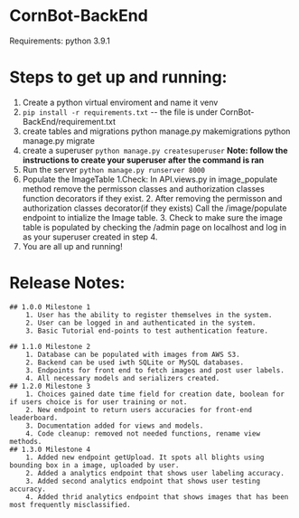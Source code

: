 # CornBot-BackEnd

Requirements:
  python 3.9.1

# Steps to get up and running:
  1. Create a python virtual enviroment and name it venv
  2. `pip install -r requirements.txt`  -- the file is under
   CornBot-BackEnd/requirement.txt
  3. create tables and migrations
    python manage.py makemigrations
    python manage.py migrate
  4. create a superuser
    `python manage.py createsuperuser` **Note: follow the instructions to create your superuser after the command is ran**
  5. Run the server
   `python manage.py runserver 8000`
  6. Populate the ImageTable 
       1.Check: In API.views.py in image_populate method remove the permisson classes and authorization classes function decorators if they exist.
       2. After removing the permisson and authorization classes decorator(if they exists) Call the /image/populate endpoint to intialize the Image table.
       3. Check to make sure the image table is populated by checking the /admin page on localhost and log in as your superuser created in step 4.
  8. You are all up and running!
  

  # Release Notes:
    ## 1.0.0 Milestone 1
        1. User has the ability to register themselves in the system.
        2. User can be logged in and authenticated in the system.
        3. Basic Tutorial end-points to test authentication feature.
  
    ## 1.1.0 Milestone 2
        1. Database can be populated with images from AWS S3.
        2. Backend can be used iwth SQLite or MySQL databases. 
        3. Endpoints for front end to fetch images and post user labels. 
        4. All necessary models and serializers created. 
    ## 1.2.0 Milestone 3
        1. Choices gained date time field for creation date, boolean for if users choice is for user training or not.
        2. New endpoint to return users accuracies for front-end leaderboard.
        3. Documentation added for views and models.
        4. Code cleanup: removed not needed functions, rename view methods.
    ## 1.3.0 Milestone 4
        1. Added new endpoint getUpload. It spots all blights using bounding box in a image, uploaded by user.
        2. Added a analytics endpoint that shows user labeling accuracy.
        3. Added second analytics endpoint that shows user testing accuracy.
        4. Added thrid analytics endpoint that shows images that has been most frequently misclassified. 
